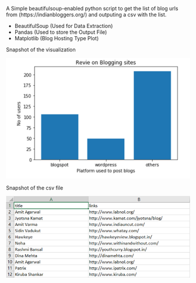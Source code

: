 <p>A Simple beautifulsoup-enabled python script to get the list of blog urls from (https://indianbloggers.org/) and outputing a csv with the list.</p>
<ul>
<li>BeautifulSoup (Used for Data Extraction)</li>
<li>Pandas (Used to store the Output File)</li>
<li>Matplotlib (Blog Hosting Type Plot)</li>
</ul>
<p>Snapshot of the visualization</p>
<img src="image.PNG">

<p>Snapshot of the csv file</p>
<img src="csvfile.PNG">
